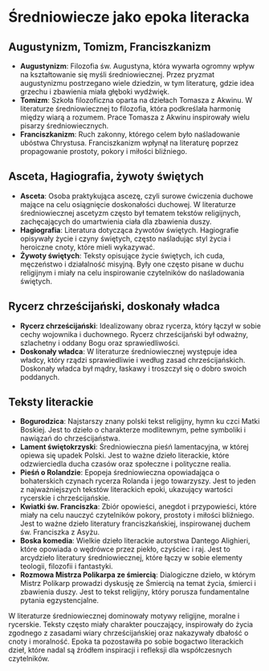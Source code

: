 # Średniowiecze jako epoka literacka

## Augustynizm, Tomizm, Franciszkanizm
- **Augustynizm**: Filozofia św. Augustyna, która wywarła ogromny wpływ na kształtowanie się myśli średniowiecznej. Przez pryzmat augustynizmu postrzegano wiele dziedzin, w tym literaturę, gdzie idea grzechu i zbawienia miała głęboki wydźwięk.
- **Tomizm**: Szkoła filozoficzna oparta na dziełach Tomasza z Akwinu. W literaturze średniowiecznej to filozofia, która podkreślała harmonię między wiarą a rozumem. Prace Tomasza z Akwinu inspirowały wielu pisarzy średniowiecznych.
- **Franciszkanizm**: Ruch zakonny, którego celem było naśladowanie ubóstwa Chrystusa. Franciszkanizm wpłynął na literaturę poprzez propagowanie prostoty, pokory i miłości bliźniego.

## Asceta, Hagiografia, żywoty świętych
- **Asceta**: Osoba praktykująca ascezę, czyli surowe ćwiczenia duchowe mające na celu osiągnięcie doskonałości duchowej. W literaturze średniowiecznej ascetyzm często był tematem tekstów religijnych, zachęcających do umartwienia ciała dla zbawienia duszy.
- **Hagiografia**: Literatura dotycząca żywotów świętych. Hagiografie opisywały życie i czyny świętych, często naśladując styl życia i heroiczne cnoty, które mieli wykazywać.
- **Żywoty świętych**: Teksty opisujące życie świętych, ich cuda, męczeństwo i działalność misyjną. Były one często pisane w duchu religijnym i miały na celu inspirowanie czytelników do naśladowania świętych.

## Rycerz chrześcijański, doskonały władca
- **Rycerz chrześcijański**: Idealizowany obraz rycerza, który łączył w sobie cechy wojownika i duchownego. Rycerz chrześcijański był odważny, szlachetny i oddany Bogu oraz sprawiedliwości.
- **Doskonały władca**: W literaturze średniowiecznej występuje idea władcy, który rządzi sprawiedliwie i według zasad chrześcijańskich. Doskonały władca był mądry, łaskawy i troszczył się o dobro swoich poddanych.

## Teksty literackie
- **Bogurodzica**: Najstarszy znany polski tekst religijny, hymn ku czci Matki Boskiej. Jest to dzieło o charakterze modlitewnym, pełne symboliki i nawiązań do chrześcijaństwa.
- **Lament świętokrzyski**: Średniowieczna pieśń lamentacyjna, w której opiewa się upadek Polski. Jest to ważne dzieło literackie, które odzwierciedla ducha czasów oraz społeczne i polityczne realia.
- **Pieśń o Rolandzie**: Epopeja średniowieczna opowiadająca o bohaterskich czynach rycerza Rolanda i jego towarzyszy. Jest to jeden z najważniejszych tekstów literackich epoki, ukazujący wartości rycerskie i chrześcijańskie.
- **Kwiatki św. Franciszka**: Zbiór opowieści, anegdot i przypowieści, które miały na celu nauczyć czytelników pokory, prostoty i miłości bliźniego. Jest to ważne dzieło literatury franciszkańskiej, inspirowanej duchem św. Franciszka z Asyżu.
- **Boska komedia**: Wielkie dzieło literackie autorstwa Dantego Alighieri, które opowiada o wędrówce przez piekło, czyściec i raj. Jest to arcydzieło literatury średniowiecznej, które łączy w sobie elementy teologii, filozofii i fantastyki.
- **Rozmowa Mistrza Polikarpa ze śmiercią**: Dialogiczne dzieło, w którym Mistrz Polikarp prowadzi dyskusję ze Śmiercią na temat życia, śmierci i zbawienia duszy. Jest to tekst religijny, który porusza fundamentalne pytania egzystencjalne.

W literaturze średniowiecznej dominowały motywy religijne, moralne i rycerskie. Teksty często miały charakter pouczający, inspirowały do życia zgodnego z zasadami wiary chrześcijańskiej oraz nakazywały dbałość o cnoty i moralność. Epoka ta pozostawiła po sobie bogactwo literackich dzieł, które nadal są źródłem inspiracji i refleksji dla współczesnych czytelników.

